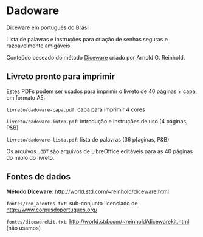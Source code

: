 # Dadoware
Diceware em português do Brasil

Lista de palavras e instruções para criação de senhas seguras e razoavelmente amigáveis.

Conteúdo beseado do método [Diceware](http://world.std.com/~reinhold/diceware.html) criado por Arnold G. Reinhold.

## Livreto pronto para imprimir

Estes PDFs podem ser usados para imprimir o livreto de 40 páginas + capa, em formato A5:

`livreto/dadoware-capa.pdf`: capa para imprimir 4 cores

`livreto/dadoware-intro.pdf`: introdução e instruções de uso (4 páginas, P&B)

`livreto/dadoware-lista.pdf`: lista de palavras (36 p[aginas, P&B)

Os arquivos `.ODT` são arquivos de LibreOffice editáveis para as 40 páginas do miolo do livreto.


## Fontes de dados

**Método Diceware**: http://world.std.com/~reinhold/diceware.html

`fontes/com_acentos.txt`: sub-conjunto licenciado de http://www.corpusdoportugues.org/

`fontes/dicewarekit.txt`: http://world.std.com/~reinhold/dicewarekit.html (não usamos)
